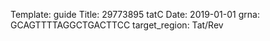 Template: guide
Title: 29773895 tatC
Date: 2019-01-01
grna: GCAGTTTTAGGCTGACTTCC
target_region: Tat/Rev
